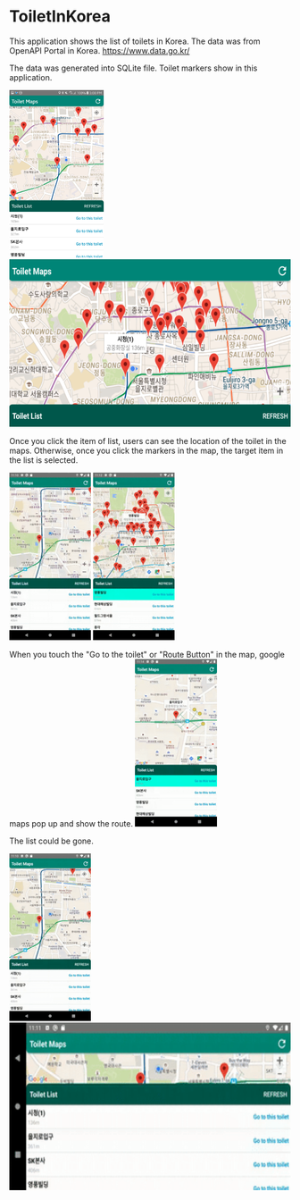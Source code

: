 # ToiletInKorea
This application shows the list of toilets in Korea.
The data was from OpenAPI Portal in Korea.
https://www.data.go.kr/

The data was generated into SQLite file.
Toilet markers show in this application.

<img src="images/portrait.jpg" height="300" /> <img src="images/landscape.png" height="300" />


Once you click the item of list, users can see the location of the toilet in the maps.
Otherwise, once you click the markers in the map, the target item in the list is selected.

<img src="images/SelectListItem.gif" height="300" /> <img src="images/SelectMarkers.gif" height="300" />

When you touch the "Go to the toilet" or "Route Button" in the map, google maps pop up and show the route.
<img src="images/FindRoute.gif" height="300" />

The list could be gone.

<img src="images/ToggleListView.gif" height="300" /> <img src="images/ToggleListViewLandscape.gif" height="300" />
